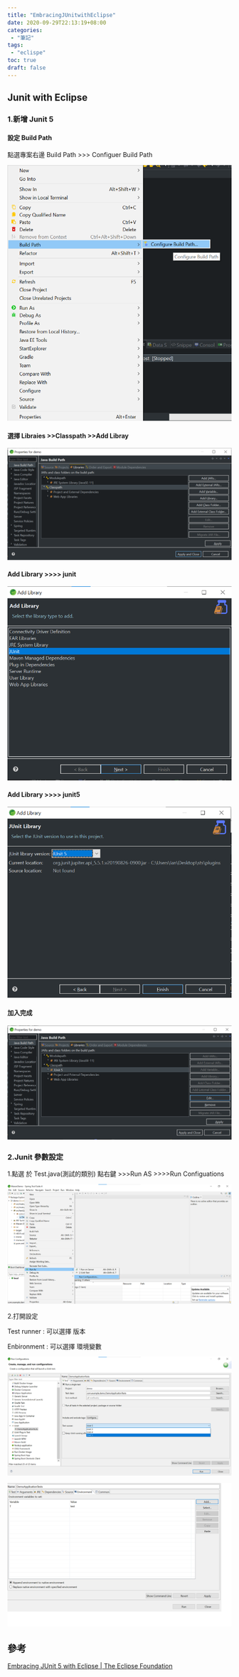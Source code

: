 ```yaml
---
title: "EmbracingJUnitwithEclipse"
date: 2020-09-29T22:13:19+08:00
categories:
 - "筆記"
tags:
 - "eclispe"
toc: true
draft: false
---
```


## Junit with Eclipse
<!--more-->

### 1.新增 Junit 5

#### 設定 Build Path

點選專案右邊 Build Path >>> Configuer Build Path 

![ Configuer Build Path ](/images/eclipse/ConfiguerBuildPath.png)

#### 選擇 Libraies >>Classpath >>Add Libray

![ JavaBuildPath](/images/eclipse/JavaBuildPath.png)

#### Add Library  >>>> junit

![AddLibraryJunit.png](/images/eclipse/AddLibraryJunit.png)

#### Add Library  >>>> junit5

![ AddLibraryJunit-2 ](/images/eclipse/AddLibraryJunit-2.png)

#### 加入完成

![ JavaBuildPath-2.png](/images/eclipse/JavaBuildPath-2.png)

### 2.Junit 參數設定

1.點選 於 Test.java(測試的類別) 點右鍵 >>>Run AS >>>>Run Configuations 

![juint.png](/images/eclipse/juint.png)

2.打開設定

Test runner : 可以選擇 版本

Enbironment  : 可以選擇 環境變數



![juint2.png](/images/eclipse/juint2.png)




![juint3.png](/images/eclipse/juint3.png)




## 參考

[Embracing JUnit 5 with Eclipse | The Eclipse Foundation](https://www.eclipse.org/community/eclipse_newsletter/2017/october/article5.php)



